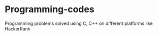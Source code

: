 # Programming-codes
Programming problems solved using C, C++ on different platforms like HackerRank

